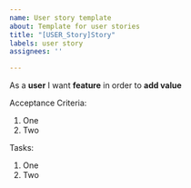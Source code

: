 ```yaml
---
name: User story template
about: Template for user stories
title: "[USER_Story]Story"
labels: user story
assignees: ''

---
```


As a **user** I want **feature** in order to **add value** 

Acceptance Criteria:
1. One
2. Two

Tasks:

1. One
2. Two
